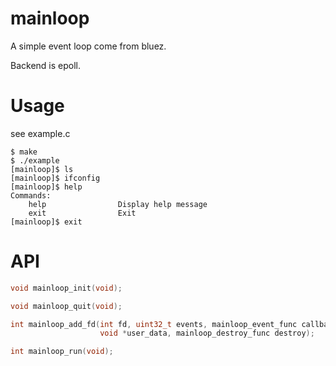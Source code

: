 # mainloop
A simple event loop come from bluez.

Backend is epoll.

# Usage
see example.c

```
$ make
$ ./example 
[mainloop]$ ls
[mainloop]$ ifconfig
[mainloop]$ help
Commands:
	help           		Display help message
	exit           		Exit
[mainloop]$ exit
```


# API
```C
void mainloop_init(void);

void mainloop_quit(void);

int mainloop_add_fd(int fd, uint32_t events, mainloop_event_func callback,
                    void *user_data, mainloop_destroy_func destroy);

int mainloop_run(void);
```
